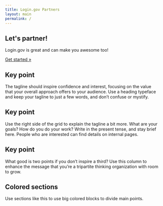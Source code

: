 ```yaml
---
title: Login.gov Partners
layout: main
permalink: /
---
```


<main id="main-content">

  <section class="usa-hero">
    <div class="grid-container">
      <div class="usa-hero__callout">
        <h1 class="usa-hero__heading">
          <span class="usa-hero__heading--alt">Let's partner!</span>
        </h1>
        <p>Login.gov is great and can make you awesome too!</p>
        <a class="usa-button" href="{{ site.baseurl }}/get-started">Get started »</a>
      </div>
    </div>
  </section>

  <section class="grid-container usa-section">
    <div class="grid-row grid-gap-4">
      <div class="tablet:grid-col">
        <h1>Key point</h1>
        <p class="line-height-sans-5">The tagline should inspire confidence and interest, focusing on the value that your overall approach offers to your audience. Use a heading typeface and keep your tagline to just a few words, and don’t confuse or mystify.</p>
      </div>
      <div class="tablet:grid-col">
        <h1>Key point</h1>
        <p class="line-height-sans-5">Use the right side of the grid to explain the tagline a bit more. What are your goals? How do you do your work? Write in the present tense, and stay brief here. People who are interested can find details on internal pages.</p>
      </div>
      <div class="tablet:grid-col">
        <h1>Key point</h1>
        <p class="line-height-sans-5">What good is two points if you don’t inspire a third? Use this column to enhance the message that you’re a tripartite thinking organization with room to grow.</p>
      </div>
    </div>
  </section>

  <section class="usa-section bg-primary-lighter">
    <div class="grid-container">
      <div class="grid-row grid-gap-4">
        <div class="tablet:grid-col-6">
          <h2>Colored sections</h2>
          <p>Use sections like this to use big colored blocks to divide main points.</p>
        </div>
      </div>
    </div>
  </section>

</main>
